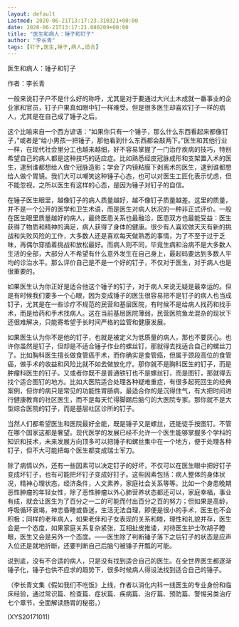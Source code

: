 ```yaml
---
layout: default
Lastmod: 2020-06-21T13:17:23.310321+00:00
date: 2020-06-21T13:17:21.080209+00:00
title: "医生和病人：锤子和钉子"
author: "李长青"
tags: [钉子,医生,锤子,病人,适合]
---
```


医生和病人：锤子和钉子

作者：李长青

一般来说钉子户不是什么好的称呼，尤其是对于要通过大兴土木成就一番事业的企业家和官员，钉子户果真如眼中钉一样难受。但是很多医生却喜欢钉子一样的病人，尤其是在自己成了锤子之后。

这个比喻来自一个西方谚语：“如果你只有一个锤子，那么什么东西看起来都像钉子，”或者是“给小男孩一把锤子，那他看到什么东西都会敲两下。”医生和其他行业一样，在现代社会里分工也越来越细，好不容易掌握了一门治疗疾病的技巧，特别希望自己的病人都是这种技巧的适应症。比如熟悉经皮冠脉成形和支架置入术的医生，逮到谁都想给人做个冠脉造影；学会了内镜粘膜下剥离术的医生，逮到谁都想给人做个胃镜。我们大可以嘲笑这种锤子心态，也可以对医生工匠化表示忧虑，但不能忽视，之所以医生有这样的心态，是因为锤子对钉子的自信。

在锤子医生眼里，越像钉子的病人质量越好，越不像钉子质量越差。这里的质量，并不是一个公开的医学和卫生术语，而是医生对病人状况的一种非正式评价。一般在医生眼里质量越好的病人，最终医患关系也最融洽，医患双方也最能受益：医生获得了物质和精神的满足，病人获得了身体的健康。很少有人喜欢做天天有新的挑战和失败风险的工作，大多数人还是喜欢每天做熟悉的事情，为了不至于过于乏味，再偶尔穿插着挑战和放松最好。而病人则不同，毕竟生病和治病不是大多数人生活的全部，大部分人不希望有什么意外发生在自己身上，最起码要达到多数人平均的诊治水平。那么评价自己是不是一个好的钉子，不仅对于医生，对于病人也是很重要的。

如果医生认为你正好是适合他这个锤子的钉子，对于病人来说无疑是最幸运的。但是有时候我们要多一个心眼，因为变成锤子的医生很容易把不是钉子的病人也当成钉子，尤其是在一些诊疗不规范的民营和基层医院，有时候不是给病人找药和找手术，而是给药和手术找病人。这在当前基层医院薄弱，民营医院鱼龙混杂的现状下还很难解决，只能寄希望于长时间严格的监管和健康发展。

如果医生认为你不是他的钉子，也就是被定义为低质量的病人，那也不要灰心。也许你虽然是钉子，但却是不适合锤子作业的螺丝钉，那就得去找适合自己的螺丝刀了。比如胸科医生擅长做食管癌手术，而你确实是食管癌，但属于颈段高位的食管癌，做手术的收益和风险比就不如去做放化疗。那你就不是胸科医生的钉子，而是肿瘤科医生的钉子。又或者你既不是普通铁钉也不是螺丝钉，而是图钉，那就得去找个适合图钉的地方。比如大医院适合处理各种疑难重症，有很多起死回生的经典案例，但你的病只是常见的功能性胃肠病，最适合你的是沉得住气，有大把时间进行健康教育的社区医生，而不是每天忙得脚踢后脑勺的大医院专家。那你就不是大型综合医院的钉子，而是基层社区诊所的钉子。

当然人们都希望医生和医院最好全能，既是锤子又是螺丝，还能徒手按图钉。不管在哪个国家这都是奢望。现代医学的发展已经不允许一个医生能够掌握多个学科的知识和技术，未来发展方向顶多可以把锤子和螺丝集中在一个地方，便于处理各种钉子，但不大可能把每个医生都变成瑞士军刀。

除了病情以外，还有一些因素可以决定钉子的好坏，不仅可以在医生眼中把好钉子变成坏钉子，也有可能把坏钉子变成好钉子。这些因素包括：病人整体的身体状况，精神心理状态，经济条件，人文素养，家庭社会关系等等。比如一个身患晚期恶性肿瘤的年轻女性，除了恶性肿瘤以外心肺营养状态都还可以，家庭幸福，事业有成，就会让医生为了百分之一二的可能而付出百分之百的努力；但如果是高龄，呼吸循环衰竭，神志昏睡或昏迷，生活无法自理，即便是很小的手术，医生也不会积极；同样的老年病人，如果老伴和子女表现的关系和睦，理性和礼貌并存，医生会是一个态度，如果家庭关系复杂紧张，互相扯皮推诿，对待医生护士吹胡子瞪眼，医生又会是另外一个态度。——医生除了判断锤子落下之后钉子的状态是应声入位还是就地折断，还要判断自己后脑勺被锤子开瓢的可能。

说到底，没有不合适的病人，只是没有找到适合自己的医生。在全世界医生都逐渐锤子化，锤子也供不应求的趋势下，很多时候病人得设法找到适合自己的锤子。

（李长青文集《假如我们不吃饭》上线，作者以消化内科一线医生的专业身份和临床经验，通过常识篇、检查篇、症状篇、疾病篇、治疗篇、预防篇、警惕另类治疗七个章节，全面解读肠胃的秘密。）

(XYS20171011)

